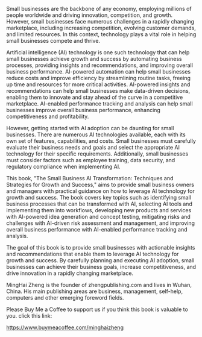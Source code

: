 
Small businesses are the backbone of any economy, employing millions of people worldwide and driving innovation, competition, and growth. However, small businesses face numerous challenges in a rapidly changing marketplace, including increasing competition, evolving customer demands, and limited resources. In this context, technology plays a vital role in helping small businesses compete and thrive.

Artificial intelligence (AI) technology is one such technology that can help small businesses achieve growth and success by automating business processes, providing insights and recommendations, and improving overall business performance. AI-powered automation can help small businesses reduce costs and improve efficiency by streamlining routine tasks, freeing up time and resources for more critical activities. AI-powered insights and recommendations can help small businesses make data-driven decisions, enabling them to innovate and stay ahead of the curve in a competitive marketplace. AI-enabled performance tracking and analysis can help small businesses improve overall business performance, enhancing competitiveness and profitability.

However, getting started with AI adoption can be daunting for small businesses. There are numerous AI technologies available, each with its own set of features, capabilities, and costs. Small businesses must carefully evaluate their business needs and goals and select the appropriate AI technology for their specific requirements. Additionally, small businesses must consider factors such as employee training, data security, and regulatory compliance when implementing AI.

This book, "The Small Business AI Transformation: Techniques and Strategies for Growth and Success," aims to provide small business owners and managers with practical guidance on how to leverage AI technology for growth and success. The book covers key topics such as identifying small business processes that can be transformed with AI, selecting AI tools and implementing them into workflows, developing new products and services with AI-powered idea generation and concept testing, mitigating risks and challenges with AI-driven risk assessment and management, and improving overall business performance with AI-enabled performance tracking and analysis.

The goal of this book is to provide small businesses with actionable insights and recommendations that enable them to leverage AI technology for growth and success. By carefully planning and executing AI adoption, small businesses can achieve their business goals, increase competitiveness, and drive innovation in a rapidly changing marketplace.

MingHai Zheng is the founder of zhengpublishing.com and lives in Wuhan, China. His main publishing areas are business, management, self-help, computers and other emerging foreword fields.

Please Buy Me a Coffee to support us if you think this book is valuable to you. click this link:

https://www.buymeacoffee.com/minghaizheng
